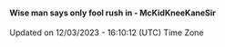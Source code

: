#### Wise man says only fool rush in - McKidKneeKaneSir
Updated on 12/03/2023 - 16:10:12 (UTC) Time Zone
